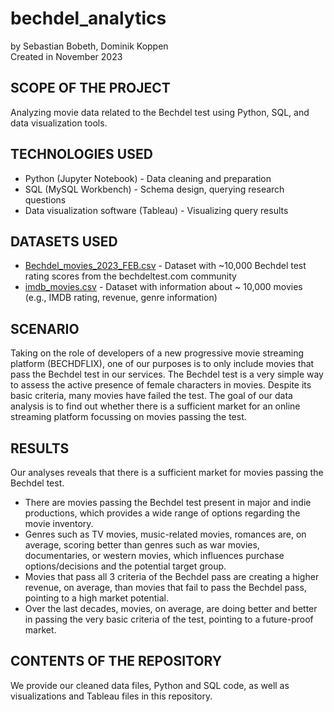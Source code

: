 # bechdel_analytics

by Sebastian Bobeth, Dominik Koppen  
Created in November 2023


## SCOPE OF THE PROJECT
Analyzing movie data related to the Bechdel test using Python, SQL, and data visualization tools.

## TECHNOLOGIES USED
- Python (Jupyter Notebook) - Data cleaning and preparation
- SQL (MySQL Workbench) - Schema design, querying research questions
- Data visualization software (Tableau) - Visualizing query results

## DATASETS USED
- [Bechdel_movies_2023_FEB.csv](https://www.kaggle.com/datasets/treelunar/bechdel-test-movies-as-of-feb-28-2023) - Dataset with ~10,000 Bechdel test rating scores from the bechdeltest.com community
- [imdb_movies.csv](https://www.kaggle.com/datasets/ashpalsingh1525/imdb-movies-dataset) - Dataset with information about ~ 10,000 movies (e.g., IMDB rating, revenue, genre information)

## SCENARIO
Taking on the role of developers of a new progressive movie streaming platform (BECHDFLIX), one of our purposes is to only include movies that pass the Bechdel test in our services. The Bechdel test is a very simple way to assess the active presence of female characters in movies. Despite its basic criteria, many movies have failed the test.
The goal of our data analysis is to find out whether there is a sufficient market for an online streaming platform focussing on movies passing the test.

## RESULTS 
Our analyses reveals that there is a sufficient market for movies passing the Bechdel test.
- There are movies passing the Bechdel test present in major and indie productions, which provides a wide range of options regarding the movie inventory. 
- Genres such as TV movies, music-related movies, romances are, on average, scoring better than genres such as war movies, documentaries, or western movies, which influences purchase options/decisions and the potential target group.
- Movies that pass all 3 criteria of the Bechdel pass are creating a higher revenue, on average, than movies that fail to pass the Bechdel pass, pointing to a high market potential.
- Over the last decades, movies, on average, are doing better and better in passing the very basic criteria of the test, pointing to a future-proof market.

## CONTENTS OF THE REPOSITORY
We provide our cleaned data files, Python and SQL code, as well as visualizations and Tableau files in this repository.